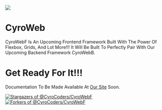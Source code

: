 [![](https://data.jsdelivr.com/v1/package/gh/CyroCoders/CyroWebF/badge)](https://www.jsdelivr.com/package/gh/CyroCoders/CyroWebF)

# CyroWeb

CyroWebF Is An Upcoming  Frontend Framework Built With The Power Of Flexbox, Grids, And Lot More!!! It Will Be Built To Perfectly Pair With Our Upcoming Backend Framework CyroWebB.

# Get Ready For It!!!
Documentation To Be Made Available At [Our Site](https://webf.cyrocoders.ml/) Soon.


[![Stargazers of @CyroCoders/CyroWebF](https://reporoster.com/stars/CyroCoders/CyroWebF)](https://github.com/CyroCoders/CyroWebF/stargazers)
[![Forkers of @CyroCoders/CyroWebF](https://reporoster.com/forks/CyroCoders/CyroWebF)](https://github.com/CyroCoders/CyroWebF/network/members)

